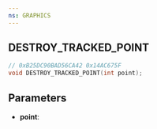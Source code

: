 ```yaml
---
ns: GRAPHICS
---
```

## DESTROY_TRACKED_POINT

```c
// 0xB25DC90BAD56CA42 0x14AC675F
void DESTROY_TRACKED_POINT(int point);
```


## Parameters
* **point**: 

